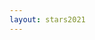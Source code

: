 ```yaml
---
layout: stars2021
---
```


<!--iframe src="https://www.facebook.com/plugins/video.php?height=314&href=https%3A%2F%2Fwww.facebook.com%2Fggc.sst%2Fvideos%2F2856445054589467%2F&show_text=false&width=560" width="560" height="314" style="border:none;overflow:hidden" scrolling="no" frameborder="0" allowfullscreen="true" allow="autoplay; clipboard-write; encrypted-media; picture-in-picture; web-share" allowFullScreen="true"></iframe-->
